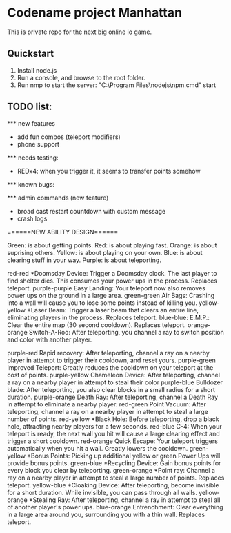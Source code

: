 # Codename project Manhattan

This is private repo for the next big online io game.

## Quickstart

1. Install node.js
2. Run a console, and browse to the root folder.
3. Run nmp to start the server: "C:\Program Files\nodejs\npm.cmd" start

## TODO list:



*** new features
- add fun combos (teleport modifiers)
- phone support

*** needs testing:
- REDx4: when you trigger it, it seems to transfer points somehow

*** known bugs:

*** admin commands (new feature)
- broad cast restart countdown with custom message
- crash logs

======NEW ABILITY DESIGN======

Green: is about getting points.
Red: is about playing fast.
Orange: is about suprising others.
Yellow: is about playing on your own.
Blue: is about clearing stuff in your way.
Purple: is about teleporting.

red-red			*Doomsday Device: Trigger a Doomsday clock. The last player to find shelter dies. This consumes your power ups in the process. Replaces teleport.
purple-purple	Easy Landing: Your teleport now also removes power ups on the ground in a large area.
green-green		Air Bags: Crashing into a wall will cause you to lose some points instead of killing you.
yellow-yellow	*Laser Beam: Trigger a laser beam that clears an entire line, eliminating players in the process. Replaces teleport.
blue-blue: 		E.M.P.: Clear the entire map (30 second cooldown). Replaces teleport.
orange-orange	Switch-A-Roo: After teleporting, you channel a ray to switch position and color with another player.

purple-red		Rapid recovery: After teleporting, channel a ray on a nearby player in attempt to trigger their cooldown, and reset yours.
purple-green	Improved Teleport: Greatly reduces the cooldown on your teleport at the cost of points.
purple-yellow	Chameleon Device: After teleporting, channel a ray on a nearby player in attempt to steal their color
purple-blue		Bulldozer blade: After teleporting, you also clear blocks in a small radius for a short duration.
purple-orange	Death Ray: After teleporting, channel a Death Ray in attempt to eliminate a nearby player.
red-green		Point Vacuum: After teleporting, channel a ray on a nearby player in attempt to steal a large number of points. 
red-yellow		*Black Hole: Before teleporting, drop a black hole, attracting nearby players for a few seconds.
red-blue		C-4: When your teleport is ready, the next wall you hit will cause a large clearing effect and trigger a short cooldown.
red-orange		Quick Escape: Your teleport triggers automatically when you hit a wall. Greatly lowers the cooldown. 
green-yellow	*Bonus Points: Picking up additional yellow or green Power Ups will provide bonus points.
green-blue		*Recycling Device: Gain bonus points for every block you clear by teleporting.
green-orange	*Point ray: Channel a ray on a nearby player in attempt to steal a large number of points. Replaces teleport.
yellow-blue		*Cloaking Device: After teleporting, become invisible for a short duration. While invisible, you can pass through all walls. 
yellow-orange	*Stealing Ray: After teleporting, channel a ray in attempt to steal all of another player's power ups.
blue-orange		Entrenchment: Clear everything in a large area around you, surrounding you with a thin wall. Replaces teleport.


